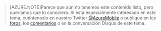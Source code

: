 >[AZURE.NOTE]Parece que aún no tenemos este contenido listo, pero queríamos que lo conociera. Si está especialmente interesado en este tema, cuéntenoslo en nuestro Twitter [@AzureMobile](https://twitter.com/AzureMobile) o publique en los [foros](http://social.msdn.microsoft.com/Forums/windowsazure/home?forum=azuremobile), los [comentarios](http://feedback.azure.com/forums/216254-mobile-services) o en la conversación Disqus de este tema.

<!---HONumber=July15_HO1-->
